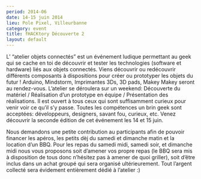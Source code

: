 ```yaml
---
period: 2014-06
date: 14-15 juin 2014
lieu: Pole Pixel, Villeurbanne
category: event
title: fHACKtory Découverte 2
layout: default
---
```


L’ “atelier objets connectés” est un événement ludique permettant au geek qui se cache en toi de découvrir et tester les technologies (software et hardware) liés aux objets connectés. Viens découvrir ou redécouvrir différents composants à dispositions pour créer ou prototyper les objets du futur ! Arduino, Mindstorm, Imprimantes 3Ds, 3D pads, Makey Makey seront au rendez-vous. L’atelier se déroulera sur un weekend: Découverte du matériel / Réalisation d’un prototype en équipe / Présentation des réalisations. Il est ouvert à tous ceux qui sont suffisamment curieux pour venir voir ce qu’il s’y passe. Toutes les compétences un brin geek sont acceptées: développeurs, designers, savant fou, curieux, etc. Venez découvrir la seconde édition de cet événement les 14 et 15 juin.

Nous demandons une petite contribution au participants afin de pouvoir financer les apéros, les petits dèj du samedi et dimanche matin et la location d’un BBQ. Pour les repas du samedi midi, samedi soir, et dimanche midi nous vous proposons soit d’amener vos propre repas (le BBQ sera mis à disposition de tous donc n’hésitez pas à amener de quoi griller), soit d’être inclus dans un achat groupé qui sera organisé ultérieurement. Tout l’argent collecté sera évidement entièrement dédié à l’atelier :)
